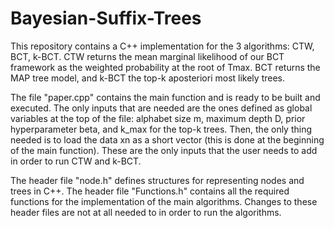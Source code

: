 # Bayesian-Suffix-Trees

This repository contains a C++ implementation for the 3 algorithms: CTW, BCT, k-BCT. CTW returns the mean marginal likelihood of our BCT framework as the weighted probability at the root of Tmax. BCT returns the MAP tree model, and k-BCT the top-k aposteriori most likely trees.


The file "paper.cpp" contains the main function and is ready to be built and executed. The only inputs that are needed are the ones defined as global variables at the top of the file: alphabet size m, maximum depth D, prior hyperparameter beta, and k_max for the top-k trees. Then, the only thing needed is to load the data xn as a short vector (this is done at the beginning of the main function). These are the only inputs that the user needs to add in order to run CTW and k-BCT. 



The header file "node.h" defines structures for representing nodes and trees in C++. The header file "Functions.h" contains all the required functions for the implementation of the main algorithms. Changes to these header files are not at all needed to in order to run the algorithms.
